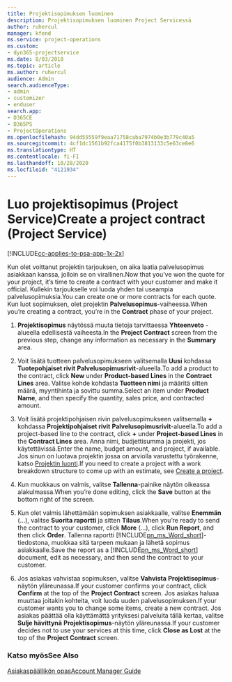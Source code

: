 ```yaml
---
title: Projektisopimuksen luominen
description: Projektisopimuksen luominen Project Servicessä
author: ruhercul
manager: kfend
ms.service: project-operations
ms.custom:
- dyn365-projectservice
ms.date: 8/03/2018
ms.topic: article
ms.author: ruhercul
audience: Admin
search.audienceType:
- admin
- customizer
- enduser
search.app:
- D365CE
- D365PS
- ProjectOperations
ms.openlocfilehash: 94dd55559f9eaa71758caba7974b0e3b779c40a5
ms.sourcegitcommit: 4cf1dc1561b92fca4175f0b3813133c5e63ce8e6
ms.translationtype: HT
ms.contentlocale: fi-FI
ms.lasthandoff: 10/28/2020
ms.locfileid: "4121934"
---
```

# <a name="create-a-project-contract-project-service"></a><span data-ttu-id="e7768-103">Luo projektisopimus (Project Service)</span><span class="sxs-lookup"><span data-stu-id="e7768-103">Create a project contract (Project Service)</span></span>

[!INCLUDE[cc-applies-to-psa-app-1x-2x](../includes/cc-applies-to-psa-app-1x-2x.md)]

<span data-ttu-id="e7768-104">Kun olet voittanut projektin tarjouksen, on aika laatia palvelusopimus asiakkaan kanssa, jolloin se on virallinen.</span><span class="sxs-lookup"><span data-stu-id="e7768-104">Now that you’ve won the quote for your project, it’s time to create a contract with your customer and make it official.</span></span> <span data-ttu-id="e7768-105">Kullekin tarjoukselle voi luoda yhden tai useampia palvelusopimuksia.</span><span class="sxs-lookup"><span data-stu-id="e7768-105">You can create one or more contracts for each quote.</span></span> <span data-ttu-id="e7768-106">Kun luot sopimuksen, olet projektin **Palvelusopimus**-vaiheessa.</span><span class="sxs-lookup"><span data-stu-id="e7768-106">When you’re creating a contract, you’re in the **Contract** phase of your project.</span></span>  
  
1. <span data-ttu-id="e7768-107">**Projektisopimus** näytössä muuta tietoja tarvittaessa **Yhteenveto** -alueella edellisestä vaiheesta.</span><span class="sxs-lookup"><span data-stu-id="e7768-107">In the **Project Contract** screen from the previous step, change any information as necessary in the **Summary** area.</span></span>  
  
2. <span data-ttu-id="e7768-108">Voit lisätä tuotteen palvelusopimukseen valitsemalla **Uusi** kohdassa **Tuotepohjaiset rivit** **Palvelusopimusrivit**-alueella.</span><span class="sxs-lookup"><span data-stu-id="e7768-108">To add a product to the contract, click **New** under **Product-based Lines** in the **Contract Lines** area.</span></span> <span data-ttu-id="e7768-109">Valitse kohde kohdasta **Tuotteen nimi** ja määritä sitten määrä, myyntihinta ja sovittu summa.</span><span class="sxs-lookup"><span data-stu-id="e7768-109">Select an item under **Product Name**, and then specify the quantity, sales price, and contracted amount.</span></span>  
  
3. <span data-ttu-id="e7768-110">Voit lisätä projektipohjaisen rivin palvelusopimukseen valitsemalla **+** kohdassa **Projektipohjaiset rivit** **Palvelusopimusrivit**-alueella.</span><span class="sxs-lookup"><span data-stu-id="e7768-110">To add a project-based line to the contract, click **+** under **Project-based Lines** in the **Contract Lines** area.</span></span> <span data-ttu-id="e7768-111">Anna nimi, budjettisumma ja projekti, jos käytettävissä.</span><span class="sxs-lookup"><span data-stu-id="e7768-111">Enter the name, budget amount, and project, if available.</span></span> <span data-ttu-id="e7768-112">Jos sinun on luotava projektin jossa on arviolla varustettu työrakenne, katso [Projektin luonti](../psa/create-project.md).</span><span class="sxs-lookup"><span data-stu-id="e7768-112">If you need to create a project with a work breakdown structure to come up with an estimate, see [Create a project](../psa/create-project.md).</span></span>  
  
4. <span data-ttu-id="e7768-113">Kun muokkaus on valmis, valitse **Tallenna**-painike näytön oikeassa alakulmassa.</span><span class="sxs-lookup"><span data-stu-id="e7768-113">When you’re done editing, click the **Save** button at the bottom right of the screen.</span></span>  
  
5. <span data-ttu-id="e7768-114">Kun olet valmis lähettämään sopimuksen asiakkaalle, valitse **Enemmän** (...), valitse **Suorita raportti** ja sitten **Tilaus**.</span><span class="sxs-lookup"><span data-stu-id="e7768-114">When you’re ready to send the contract to your customer, click **More** (…), click **Run Report**, and then click **Order**.</span></span> <span data-ttu-id="e7768-115">Tallenna raportti [!INCLUDE[pn_ms_Word_short](../includes/pn-ms-word-short.md)]-tiedostona, muokkaa sitä tarpeen mukaan ja lähetä sopimus asiakkaalle.</span><span class="sxs-lookup"><span data-stu-id="e7768-115">Save the report as a [!INCLUDE[pn_ms_Word_short](../includes/pn-ms-word-short.md)] document, edit as necessary, and then send the contract to your customer.</span></span>  
  
6. <span data-ttu-id="e7768-116">Jos asiakas vahvistaa sopimuksen, valitse **Vahvista** **Projektisopimus**-näytön yläreunassa.</span><span class="sxs-lookup"><span data-stu-id="e7768-116">If your customer confirms your contract, click **Confirm** at the top of the **Project Contract** screen.</span></span> <span data-ttu-id="e7768-117">Jos asiakas haluaa muuttaa joitakin kohteita, voit luoda uuden palvelusopimuksen.</span><span class="sxs-lookup"><span data-stu-id="e7768-117">If your customer wants you to change some items, create a new contract.</span></span> <span data-ttu-id="e7768-118">Jos asiakas päättää olla käyttämättä yrityksesi palveluita tällä kertaa, valitse **Sulje hävittynä** **Projektisopimus**-näytön yläreunassa.</span><span class="sxs-lookup"><span data-stu-id="e7768-118">If your customer decides not to use your services at this time, click **Close as Lost** at the top of the **Project Contract** screen.</span></span>  
  
### <a name="see-also"></a><span data-ttu-id="e7768-119">Katso myös</span><span class="sxs-lookup"><span data-stu-id="e7768-119">See Also</span></span>  
 [<span data-ttu-id="e7768-120">Asiakaspäällikön opas</span><span class="sxs-lookup"><span data-stu-id="e7768-120">Account Manager Guide</span></span>](../psa/account-manager-guide.md)
